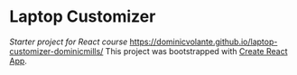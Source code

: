 # Laptop Customizer
_Starter project for React course_
https://dominicvolante.github.io/laptop-customizer-dominicmills/
This project was bootstrapped with [Create React App](https://github.com/facebook/create-react-app).
